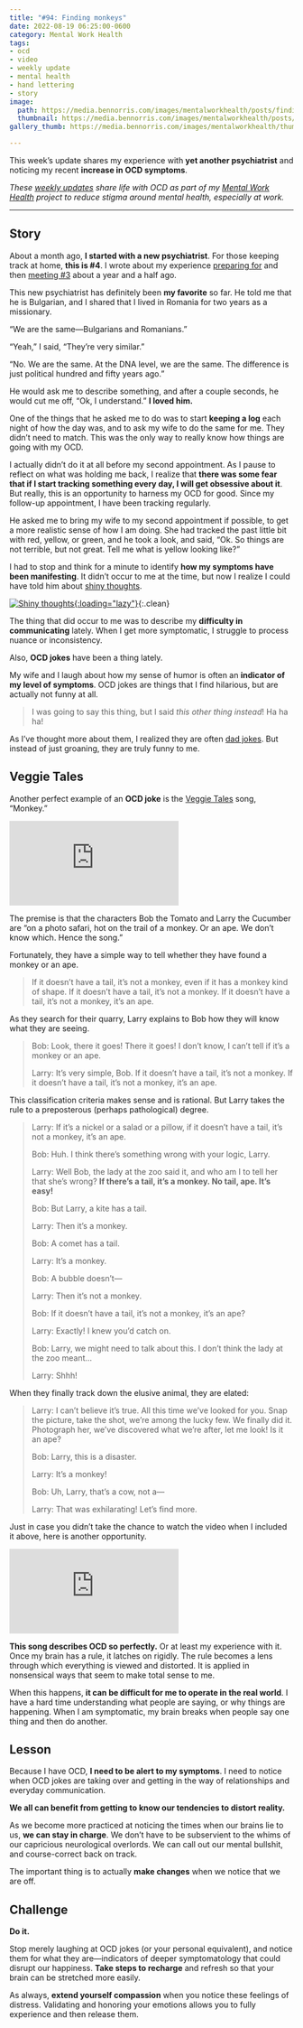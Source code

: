 ```yaml
---
title: "#94: Finding monkeys"
date: 2022-08-19 06:25:00-0600
category: Mental Work Health
tags:
- ocd
- video
- weekly update
- mental health
- hand lettering
- story
image: 
  path: https://media.bennorris.com/images/mentalworkhealth/posts/finding-monkeys.jpg
  thumbnail: https://media.bennorris.com/images/mentalworkhealth/posts/thumbnails/finding-monkeys.jpg
gallery_thumb: https://media.bennorris.com/images/mentalworkhealth/thumbs/finding-monkeys.jpg

---
```



This week’s update shares my experience with **yet another psychiatrist** and noticing my recent **increase in OCD symptoms**.

_These [weekly updates](https://bennorris.com/tags/weekly-update/) share life with OCD as part of my [Mental Work Health](https://bennorris.com/mental-work-health) project to reduce stigma around mental health, especially at work._

***

## Story

About a month ago, **I started with a new psychiatrist**. For those keeping track at home, **this is #4**. I wrote about my experience [preparing for](https://bennorris.com/2021/03/17/waves-of-change) and then [meeting #3](https://bennorris.com/2021/03/22/enamored-with-notebooks) about a year and a half ago.

This new psychiatrist has definitely been **my favorite** so far. He told me that he is Bulgarian, and I shared that I lived in Romania for two years as a missionary.

“We are the same—Bulgarians and Romanians.”

“Yeah,” I said, “They’re very similar.”

“No. We are the same. At the DNA level, we are the same. The difference is just political hundred and fifty years ago.”

He would ask me to describe something, and after a couple seconds, he would cut me off, “Ok, I understand.” **I loved him.**

One of the things that he asked me to do was to start **keeping a log** each night of how the day was, and to ask my wife to do the same for me. They didn’t need to match. This was the only way to really know how things are going with my OCD.

I actually didn’t do it at all before my second appointment. As I pause to reflect on what was holding me back, I realize that **there was some fear that if I start tracking something every day, I will get obsessive about it**. But really, this is an opportunity to harness my OCD for good. Since my follow-up appointment, I have been tracking regularly.

He asked me to bring my wife to my second appointment if possible, to get a more realistic sense of how I am doing. She had tracked the past little bit with red, yellow, or green, and he took a look, and said, “Ok. So things are not terrible, but not great. Tell me what is yellow looking like?”

I had to stop and think for a minute to identify **how my symptoms have been manifesting**. It didn’t occur to me at the time, but now I realize I could have told him about [shiny thoughts](https://bennorris.com/2022/07/29/shiny-thoughts).

[![Shiny thoughts](https://media.bennorris.com/images/mentalworkhealth/posts/shiny-thoughts.jpg){:loading="lazy"}](https://bennorris.com/2022/07/29/shiny-thoughts){:.clean}

The thing that did occur to me was to describe my **difficulty in communicating** lately. When I get more symptomatic, I struggle to process nuance or inconsistency.

Also, **OCD jokes** have been a thing lately.

My wife and I laugh about how my sense of humor is often an **indicator of my level of symptoms**. OCD jokes are things that I find hilarious, but are actually not funny at all.

> I was going to say this thing, but I said *this other thing instead*! Ha ha ha!

As I’ve thought more about them, I realized they are often [dad jokes](https://en.wikipedia.org/wiki/Dad_joke). But instead of just groaning, they are truly funny to me.


## Veggie Tales

Another perfect example of an **OCD joke** is the [Veggie Tales](https://www.veggietales.com/) song, “Monkey.”

<div class="embed-responsive embed-responsive-4by3">
  <iframe class="embed-responsive-item" src="https://www.youtube-nocookie.com/embed/--szrOHtR6U" title="YouTube video player" frameborder="0" allow="accelerometer; autoplay; clipboard-write; encrypted-media; gyroscope; picture-in-picture" allowfullscreen></iframe>
</div>

The premise is that the characters Bob the Tomato and Larry the Cucumber are “on a photo safari, hot on the trail of a monkey. Or an ape. We don’t know which. Hence the song.”

Fortunately, they have a simple way to tell whether they have found a monkey or an ape.

> If it doesn’t have a tail, it’s not a monkey, even if it has a monkey kind of shape. If it doesn’t have a tail, it’s not a monkey. If it doesn’t have a tail, it’s not a monkey, it’s an ape.

As they search for their quarry, Larry explains to Bob how they will know what they are seeing.

> Bob: Look, there it goes! There it goes! I don’t know, I can’t tell if it’s a monkey or an ape.
> 
> Larry: It’s very simple, Bob. If it doesn’t have a tail, it’s not a monkey. If it doesn’t have a tail, it’s not a monkey, it’s an ape.

This classification criteria makes sense and is rational. But Larry takes the rule to a preposterous (perhaps pathological) degree.

> Larry: If it’s a nickel or a salad or a pillow, if it doesn’t have a tail, it’s not a monkey, it’s an ape.
> 
> Bob: Huh. I think there’s something wrong with your logic, Larry.
> 
> Larry: Well Bob, the lady at the zoo said it, and who am I to tell her that she’s wrong? **If there’s a tail, it’s a monkey. No tail, ape. It’s easy!**
> 
> Bob: But Larry, a kite has a tail.
> 
> Larry: Then it’s a monkey.
> 
> Bob: A comet has a tail.
> 
> Larry: It’s a monkey.
> 
> Bob: A bubble doesn’t—
> 
> Larry: Then it’s not a monkey.
> 
> Bob: If it doesn’t have a tail, it’s not a monkey, it’s an ape?
> 
> Larry: Exactly! I knew you’d catch on.
> 
> Bob: Larry, we might need to talk about this. I don’t think the lady at the zoo meant…
> 
> Larry: Shhh!

When they finally track down the elusive animal, they are elated:

> Larry: I can’t believe it’s true. All this time we’ve looked for you. Snap the picture, take the shot, we’re among the lucky few. We finally did it. Photograph her, we’ve discovered what we’re after, let me look! Is it an ape?
> 
> Bob: Larry, this is a disaster.
>
> Larry: It’s a monkey!
> 
> Bob: Uh, Larry, that’s a cow, not a—
> 
> Larry: That was exhilarating! Let’s find more.

Just in case you didn’t take the chance to watch the video when I included it above, here is another opportunity.

<div class="embed-responsive embed-responsive-4by3">
  <iframe class="embed-responsive-item" src="https://www.youtube-nocookie.com/embed/--szrOHtR6U" title="YouTube video player" frameborder="0" allow="accelerometer; autoplay; clipboard-write; encrypted-media; gyroscope; picture-in-picture" allowfullscreen></iframe>
</div>

**This song describes OCD so perfectly.** Or at least my experience with it. Once my brain has a rule, it latches on rigidly. The rule becomes a lens through which everything is viewed and distorted. It is applied in nonsensical ways that seem to make total sense to me.

When this happens, **it can be difficult for me to operate in the real world**. I have a hard time understanding what people are saying, or why things are happening. When I am symptomatic, my brain breaks when people say one thing and then do another.


## Lesson

Because I have OCD, **I need to be alert to my symptoms**. I need to notice when OCD jokes are taking over and getting in the way of relationships and everyday communication.

**We all can benefit from getting to know our tendencies to distort reality.**

As we become more practiced at noticing the times when our brains lie to us, **we can stay in charge**. We don’t have to be subservient to the whims of our capricious neurological overlords. We can call out our mental bullshit, and course-correct back on track.

The important thing is to actually **make changes** when we notice that we are off.


## Challenge

**Do it.**

Stop merely laughing at OCD jokes (or your personal equivalent), and notice them for what they are—indicators of deeper symptomatology that could disrupt our happiness. **Take steps to recharge** and refresh so that your brain can be stretched more easily.

As always, **extend yourself compassion** when you notice these feelings of distress. Validating and honoring your emotions allows you to fully experience and then release them.




